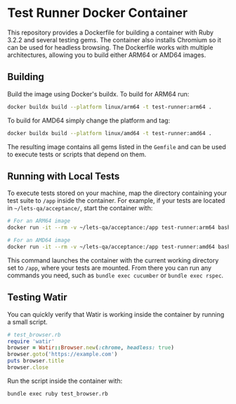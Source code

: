 # Test Runner Docker Container

This repository provides a Dockerfile for building a container with Ruby
3.2.2 and several testing gems. The container also installs Chromium so it
can be used for headless browsing. The Dockerfile works with multiple
architectures, allowing you to build either ARM64 or AMD64 images.

## Building

Build the image using Docker's buildx. To build for ARM64 run:

```bash
docker buildx build --platform linux/arm64 -t test-runner:arm64 .
```

To build for AMD64 simply change the platform and tag:

```bash
docker buildx build --platform linux/amd64 -t test-runner:amd64 .
```

The resulting image contains all gems listed in the `Gemfile` and can be
used to execute tests or scripts that depend on them.

## Running with Local Tests

To execute tests stored on your machine, map the directory containing
your test suite to `/app` inside the container. For example, if your
tests are located in `~/lets-qa/acceptance/`, start the container with:


```bash
# For an ARM64 image
docker run -it --rm -v ~/lets-qa/acceptance:/app test-runner:arm64 bash

# For an AMD64 image
docker run -it --rm -v ~/lets-qa/acceptance:/app test-runner:amd64 bash
```

This command launches the container with the current working directory set
to `/app`, where your tests are mounted. From there you can run any
commands you need, such as `bundle exec cucumber` or `bundle exec rspec`.

## Testing Watir

You can quickly verify that Watir is working inside the container by running a small script.

```ruby
# test_browser.rb
require 'watir'
browser = Watir::Browser.new(:chrome, headless: true)
browser.goto('https://example.com')
puts browser.title
browser.close
```

Run the script inside the container with:

```bash
bundle exec ruby test_browser.rb
```

